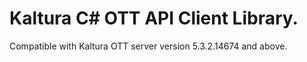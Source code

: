 # Kaltura C# OTT API Client Library.
Compatible with Kaltura OTT server version 5.3.2.14674 and above.
